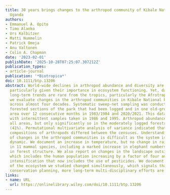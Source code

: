 ```yaml
---
title: 30 years brings changes to the arthropod community of Kibale National Park,
  Uganda
authors:
- Emmanuel A. Opito
- Timo Alanko
- Urs Kalbitzer
- Matti Nummelin
- Patrick Omeja
- Anu Valtonen
- Colin A. Chapman
date: '2023-02-01'
publishDate: '2025-10-28T07:25:07.307212Z'
publication_types:
- article-journal
publication: '*Biotropica*'
doi: 10.1111/btp.13206
abstract: World-­wide declines in arthropod abundance and diversity are a major concern,
  particularly given their importance in ecosystem functioning. Yet, data documenting
  long-­term trends are rare from the tropics, particularly the Afrotropics. Here
  we evaluate changes in the arthropod communities in Kibale National Park, Uganda
  across almost four decades. Systematic sweep-­net sampling was conducted in two
  forested sections of the park that had been logged and in one old-­growth forest
  area over 12 consecutive months in 1983/1984 and 2020/2021. This data was augmented
  with intermittent samples taken in 1986 and 1995. Arthropod abundance declined in
  all areas, but only significantly so in the moderately logged forestry compartment
  (41%). Permutational multivariate analysis of variance indicated that community
  compositions of arthropods differed between the censuses. Understanding the drivers
  of changes in the arthropod communities is difficult as the system is complex and
  dynamic. We document an increase in temperature, but no change in rainfall, increases
  in 11 mammal species, including a marked increase in elephant numbers, and changes
  in forest structure. We also report on changes in the landscape outside of the park,
  which includes the human population increasing by a factor of four and agricultural
  intensification that now includes the use of pesticides. We document that many components
  of the ecosystem we studied changed simultaneously, which signals that for effective
  conservation planning, more long-­term multi-­disciplinary efforts are needed.
links:
- name: URL
  url: https://onlinelibrary.wiley.com/doi/10.1111/btp.13206
---
```

